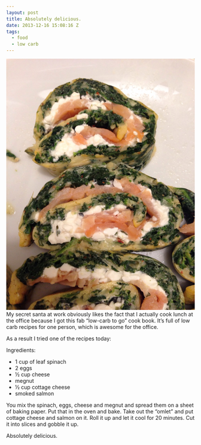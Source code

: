 ```yaml
---
layout: post
title: Absolutely delicious.
date: 2013-12-16 15:08:16 Z
tags:
  - food
  - low carb
---
```

![](/media/2013/12/70192692046.jpg)
My secret santa at work obviously likes the fact that I actually cook lunch at the office because I got this fab “low-carb to go” cook book. It’s full of low carb recipes for one person, which is awesome for the office.

As a result I tried one of the recipes today:

Ingredients:

*   1 cup of leaf spinach
*   2 eggs
*   ½ cup cheese
*   megnut
*   ½ cup cottage cheese
*   smoked salmon

You mix the spinach, eggs, cheese and megnut and spread them on a sheet of baking paper. Put that in the oven and bake. Take out the “omlet” and put cottage cheese and salmon on it. Roll it up and let it cool for 20 minutes. Cut it into slices and gobble it up.

Absolutely delicious.
